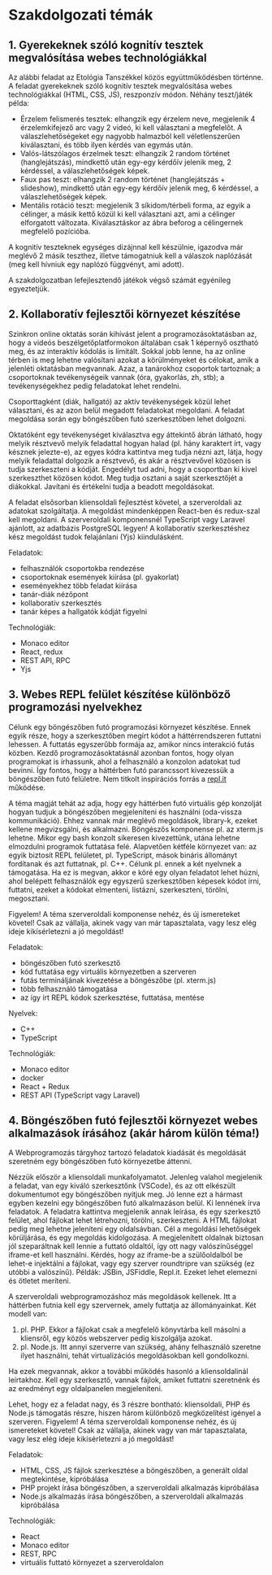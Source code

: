 # Szakdolgozati témák

## 1. Gyerekeknek szóló kognitív tesztek megvalósítása webes technológiákkal

Az alábbi feladat az Etológia Tanszékkel közös együttműködésben történne.
A feladat gyerekeknek szóló kognitív tesztek megvalósítása webes technológiákkal (HTML, CSS, JS), reszponzív módon. Néhány teszt/játék példa:

- Érzelem felismerés tesztek: elhangzik egy érzelem neve, megjelenik 4 érzelemkifejező arc vagy 2 videó, ki kell választani a megfelelőt. A válaszlehetőségeket egy nagyobb halmazból kell véletlenszerűen kiválasztani, és több ilyen kérdés van egymás után.
- Valós-látszólagos érzelmek teszt: elhangzik 2 random történet (hanglejátszás), mindkettő után egy-egy kérdőív jelenik meg, 2 kérdéssel, a válaszlehetőségek képek.
- Faux pas teszt: elhangzik 2 random történet (hanglejátszás + slideshow), mindkettő után egy-egy kérdőív jelenik meg, 6 kérdéssel, a válaszlehetőségek képek.
- Mentális rotáció teszt: megjelenik 3 síkidom/térbeli forma, az egyik a célinger, a másik kettő közül ki kell választani azt, ami a célinger elforgatott változata. Kiválasztáskor az ábra beforog a célingernek megfelelő pozícióba.

A kognitív teszteknek egységes dizájnnal kell készülnie, igazodva már meglévő 2 másik teszthez, illetve támogatniuk kell a válaszok naplózását (meg kell hívniuk egy naplózó függvényt, ami adott).

A szakdolgozatban lefejlesztendő játékok végső számát egyénileg egyeztetjük.

## 2. Kollaboratív fejlesztői környezet készítése

Szinkron online oktatás során kihívást jelent a programozásoktatásban az, hogy a videós beszélgetőplatformokon általában csak 1 képernyő osztható meg, és az interaktív kódolás is limitált. Sokkal jobb lenne, ha az online térben is meg lehetne valósítani azokat a körülményeket és célokat, amik a jelenléti oktatásban megvannak. Azaz, a tanárokhoz csoportok tartoznak; a csoportoknak tevékenységeik vannak (óra, gyakorlás, zh, stb); a tevékenységekhez pedig feladatokat lehet rendelni. 

Csoporttagként (diák, hallgató) az aktív tevékenységek közül lehet választani, és az azon belül megadott feladatokat megoldani. A feladat megoldása során egy böngészőben futó szerkesztőben lehet dolgozni. 

Oktatóként egy tevékenységet kiválasztva egy áttekintő ábrán látható, hogy melyik résztvevő melyik feladattal hogyan halad (pl. hány karaktert írt, vagy késznek jelezte-e), az egyes kódra kattintva meg tudja nézni azt, látja, hogy melyik feladattal dolgozik a résztvevő, és akár a résztvevővel közösen is tudja szerkeszteni a kódját. Engedélyt tud adni, hogy a csoportban ki kivel szerkeszthet közösen kódot. Meg tudja osztani a saját szerkesztőjét a diákokkal. Javítani és értékelni tudja a beadott megoldásokat.

A feladat elsősorban kliensoldali fejlesztést követel, a szerveroldali az adatokat szolgáltatja. A megoldást mindenképpen React-ben és redux-szal kell megoldani. A szerveroldali komponensnél TypeScript vagy Laravel ajánlott, az adatbázis PostgreSQL legyen! A kollaboratív szerkesztéshez kész megoldást tudok felajánlani (Yjs) kiindulásként.

Feladatok:
- felhasználók csoportokba rendezése
- csoportoknak események kiírása (pl. gyakorlat)
- eseményekhez több feladat kiírása
- tanár-diák nézőpont
- kollaboratív szerkesztés
- tanár képes a hallgatók kódját figyelni

Technológiák:
- Monaco editor
- React, redux
- REST API, RPC
- Yjs

## 3. Webes REPL felület készítése különböző programozási nyelvekhez

Célunk egy böngészőben futó programozási környezet készítése. Ennek egyik része, hogy a szerkesztőben megírt kódot a háttérrendszeren futtatni lehessen. A futtatás egyszerűbb formája az, amikor nincs interakció futás közben. Kezdő programozásoktatásnál azonban fontos, hogy olyan programokat is írhassunk, ahol a felhasználó a konzolon adatokat tud bevinni. Így fontos, hogy a háttérben futó parancssort kivezessük a böngészőben futó felületre. Nem titkolt inspirációs forrás a [repl.it](https://repl.it/) működése.

A téma magját tehát az adja, hogy egy háttérben futó virtuális gép konzolját hogyan tudjuk a böngészőben megjeleníteni és használni (oda-vissza kommunikáció). Ehhez vannak már meglévő megoldások, library-k, ezeket kellene megvizsgálni, és alkalmazni. Böngészős komponense pl. az xterm.js lehetne. Mikor egy bash konzolt sikeresen kivezettünk, utána lehetne elmozdulni programok futtatása felé. Alapvetően kétféle környezet van: az egyik biztosít REPL felületet, pl. TypeScript, mások bináris állományt fordítanak és azt futtatnak, pl. C++. Célunk pl. ennek a két nyelvnek a támogatása. Ha ez is megvan, akkor e köré egy olyan feladatot lehet húzni, ahol belépett felhasználók egy egyszerű szerkesztőben képesek kódot írni, futtatni, ezeket a kódokat elmenteni, listázni, szerkeszteni, törölni, megosztani.

Figyelem! A téma szerveroldali komponense nehéz, és új ismereteket követel! Csak az vállalja, akinek vagy van már tapasztalata, vagy lesz elég ideje kikísérletezni a jó megoldást!

Feladatok:
- böngészőben futó szerkesztő
- kód futtatása egy virtuális környezetben a szerveren
- futás termináljának kivezetése a böngészőbe (pl. xterm.js)
- több felhasználó támogatása
- az így írt REPL kódok szerkesztése, futtatása, mentése

Nyelvek:
- C++
- TypeScript

Technológiák:
- Monaco editor
- docker
- React + Redux
- REST API (TypeScript vagy Laravel)

## 4. Böngészőben futó fejlesztői környezet webes alkalmazások írásához (akár három külön téma!)

A Webprogramozás tárgyhoz tartozó feladatok kiadását és megoldását szeretném egy böngészőben futó környezetbe áttenni.

Nézzük először a kliensoldali munkafolyamatot. Jelenleg valahol megjelenik a feladat, van egy kiváló szerkesztőnk (VSCode), és az ott elkészült dokumentumot egy böngészőben nyitjuk meg. Jó lenne ezt a hármast egyben kezelni egy böngészőben futó alkalmazáson belül. Ki lennének írva feladatok. A feladatra kattintva megjelenik annak leírása, és egy szerkesztő felület, ahol fájlokat lehet létrehozni, törölni, szerkeszteni. A HTML fájlokat pedig meg lehetne jeleníteni egy oldalsávban. Cél a megoldási lehetőségek körüljárása, és egy megoldás kidolgozása. A megjelenített oldalnak biztosan jól szeparáltnak kell lennie a futtató oldaltól, így ott nagy valószínűséggel iframe-et kell használni. Kérdés, hogy az iframe-be a szülőoldalból be lehet-e injektálni a fájlokat, vagy egy szerver roundtripre van szükség (ez utóbbi a valószínű). Példák: JSBin, JSFiddle, Repl.it. Ezeket lehet elemezni és ötletet meríteni.

A szerveroldali webprogramozáshoz más megoldások kellenek. Itt a háttérben futnia kell egy szervernek, amely futtatja az állományainkat. Két modell van:
1. pl. PHP. Ekkor a fájlokat csak a megfelelő könyvtárba kell másolni a kliensről, egy közös webszerver pedig kiszolgálja azokat.
2. pl. Node.js. Itt annyi szerverre van szükség, ahány felhasználó szeretne ilyet használni, tehát virtualizációs megoldásokban kell gondolkozni.

Ha ezek megvannak, akkor a további működés hasonló a kliensoldalinál leírtakhoz. Kell egy szerkesztő, vannak fájlok, amiket futtatni szeretnénk és az eredményt egy oldalpanelen megjeleníteni.

Lehet, hogy ez a feladat nagy, és 3 részre bontható: kliensoldali, PHP és Node.js támogatás részre, hiszen három különböző megközelítést igényel a szerveren. Figyelem! A téma szerveroldali komponense nehéz, és új ismereteket követel! Csak az vállalja, akinek vagy van már tapasztalata, vagy lesz elég ideje kikísérletezni a jó megoldást!

Feladatok:
- HTML, CSS, JS fájlok szerkesztése a böngészőben, a generált oldal megtekintése, kipróbálása
- PHP projekt írása böngészőben, a szerveroldali alkalmazás kipróbálása
- Node.js alkalmazás írása böngészőben, a szerveroldali alkalmazás kipróbálása

Technológiák:
- React
- Monaco editor
- REST, RPC
- virtuális futtató környezet a szerveroldalon
